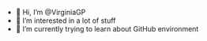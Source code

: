 - 👋 Hi, I’m @VirginiaGP
- 👀 I’m interested in a lot of stuff
- 🌱 I’m currently trying to learn about GitHub environment
